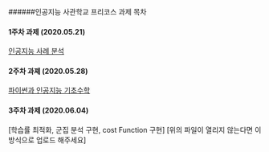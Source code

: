 ######인공지능 사관학교 프리코스 과제 목차 
#### 1주차 과제 (2020.05.21)
[인공지능 사례 분석](https://github.com/Yegee1210/yegeelee/blob/master/1%EC%A3%BC%EC%B0%A8_%EA%B3%BC%EC%A0%9C_20200521.ipynb)
#### 2주차 과졔 (2020.05.28)
[파이썬과 인공지능 기초수학](https://github.com/Yegee1210/yegeelee/blob/master/2%EC%A3%BC%EC%B0%A8_%EA%B3%BC%EC%A0%9C_20200528.ipynb)
#### 3주차 과제 (2020.06.04)
[학습률 최적화, 군집 분석 구현, cost Function 구현]
[위의 파일이 열리지 않는다면 이 방식으로 업로드 해주세요]
